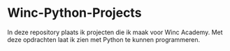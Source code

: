 # Winc-Python-Projects

In deze repository plaats ik projecten die ik maak voor Winc Academy. Met deze opdrachten laat ik zien met Python te kunnen programmeren.
